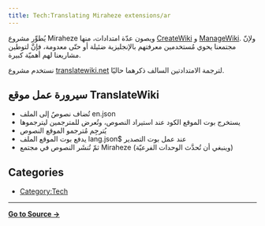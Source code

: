 ```yaml
---
title: Tech:Translating Miraheze extensions/ar
---
```



يُطوِّر مشروع Miraheze ويصون عدّة امتدادات، منها [CreateWiki](https://meta.miraheze.org/wiki/github:miraheze/CreateWiki) و [ManageWiki](https://meta.miraheze.org/wiki/github:miraheze/ManageWiki). ولإنّ مجتمعنا يحوي مُستخدمين معرفتهم بالإنجليزية ضئيلة أو حتّى معدومة، فإنَّ لتوطين مشاريعنا لهم أهميّة كبيرة.

نستخدم مشروع [translatewiki.net](https://meta.miraheze.org/wiki/translatewiki:) لترجمة الامتدادتين السالف ذكرهما حاليًا.

## سيرورة عمل موقع TranslateWiki 

* تُضاف نصوصٌ إلى الملف en.json
* يستخرج بوت الموقع الكود عند استيراد النصوص، وتُعرض للمترجمين ليترجموها
* يُترجِم مُترجمو الموقع النصوص
* يدفع بوت الموقع الملف lang.json$ عند عمل بوت التصدير
* ثمّ تُنشَر النصوص في مجتمع Miraheze (وينبغي أن تُحدَّث الوحدات الفرعيّة)

## Categories

* [Category:Tech](https://meta.miraheze.org/wiki/Category:Tech)



----
**[Go to Source &rarr;](https://meta.miraheze.org/wiki/Tech:Translating_Miraheze_extensions/ar)**